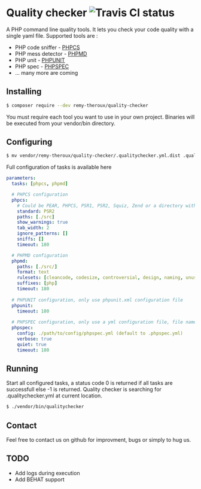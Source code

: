 Quality checker  ![Travis CI status](https://travis-ci.org/remy-theroux/quality-checker.svg?branch=master "Travis CI status")
===============

A PHP command line quality tools. It lets you check your code quality with a single yaml file.
Supported tools are :
- PHP code sniffer - [PHPCS](https://github.com/squizlabs/PHP_CodeSniffer)
- PHP mess detector - [PHPMD](http://http://phpmd.org/)
- PHP unit - [PHPUNIT](https://phpunit.de/)
- PHP spec - [PHPSPEC](http://phpspec.readthedocs.org/en/latest/)
- ... many more are coming

Installing
--
```sh
$ composer require --dev remy-theroux/quality-checker
```

You must require each tool you want to use in your own project.
Binaries will be executed from your vendor/bin directory.

Configuring
--
```sh
$ mv vendor/remy-theroux/quality-checker/.qualitychecker.yml.dist .qualitychecker.yml
```

Full configuration of tasks is available here

```yml
parameters:
  tasks: [phpcs, phpmd]

  # PHPCS configuration
  phpcs:
    # Could be PEAR, PHPCS, PSR1, PSR2, Squiz, Zend or a directory with a ruleset './vendor/iadvize/php-convention/phpcs/Iadvize'
    standard: PSR2
    paths: [./src]
    show_warnings: true
    tab_width: 2
    ignore_patterns: []
    sniffs: []
    timeout: 180

  # PHPMD configuration
  phpmd:
    paths: [./src/]
    format: text
    rulesets: [cleancode, codesize, controversial, design, naming, unusedcode]
    suffixes: [php]
    timeout: 180
    
  # PHPUNIT configuration, only use phpunit.xml configuration file
  phpunit:
    timeout: 180
    
  # PHPSPEC configuration, only use a yml configuration file, file name can be configured
  phpspec:
    config: ./path/to/config/phpspec.yml (default to .phpspec.yml)
    verbose: true
    quiet: true
    timeout: 180
```

Running
--
Start all configured tasks, a status code 0 is returned if all tasks are successfull else -1 is returned.
Quality checker is searching for .qualitychecker.yml at current location.

```sh
$ ./vendor/bin/qualitychecker
```

Contact
--
Feel free to contact us on github for improvment, bugs or simply to hug us.

TODO
--
* Add logs during execution
* Add BEHAT support

